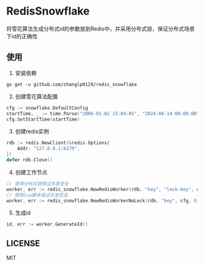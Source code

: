 # RedisSnowflake
将雪花算法生成分布式id的参数放到Redis中，并采用分布式锁，保证分布式场景下id的正确性

## 使用
1. 安装依赖
```shell
go get -u github.com/zhanglp0129/redis_snowflake
```

2. 创建雪花算法配置
```go
cfg := snowflake.DefaultConfig
startTime, _ := time.Parse("2006-01-02 15:04:05", "2024-08-14 00:00:00")
cfg.SetStartTime(startTime)
```

3. 创建redis实例
```go
rdb := redis.NewClient(&redis.Options{
    Addr: "127.0.0.1:6379",
})
defer rdb.Close()
```

4. 创建工作节点
```go
// 使用分布式锁保证并发安全
worker, err := redis_snowflake.NewRedisWorker(rdb, "key", "lock-key", cfg, 0)
// 使用lua脚本保证并发安全
worker, err := redis_snowflake.NewRedisWorkerNoLock(rdb, "key", cfg, 0)
```

5. 生成id
```go
id, err := worker.GenerateId()
```

## LICENSE

MIT